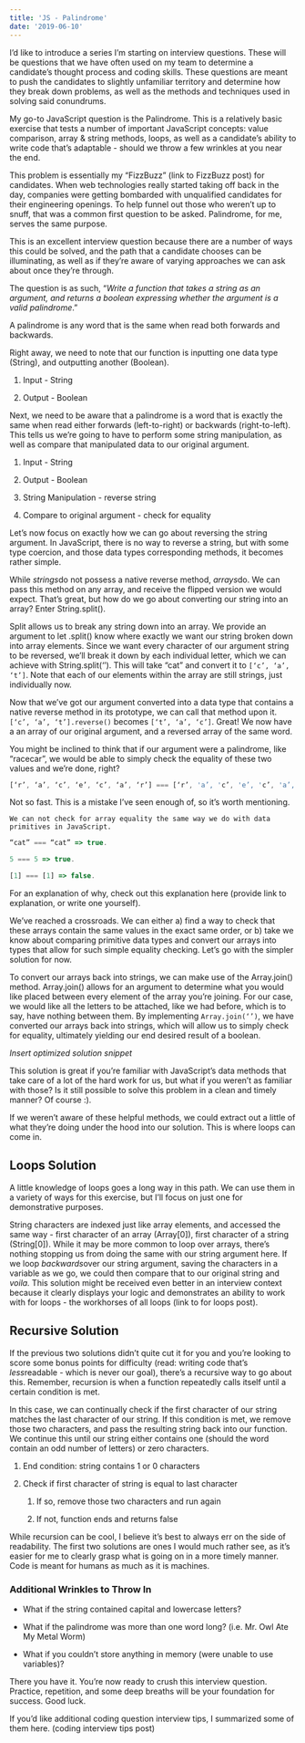 ```yaml
---
title: 'JS - Palindrome'
date: '2019-06-10'
---
```


I’d like to introduce a series I’m starting on interview questions. These will be questions that we have often used on my team to determine a candidate’s thought process and coding skills. These questions are meant to push the candidates to slightly unfamiliar territory and determine how they break down problems, as well as the methods and techniques used in solving said conundrums. 

My go-to JavaScript question is the Palindrome. This is a relatively basic exercise that tests a number of important JavaScript concepts: value comparison, array & string methods, loops, as well as a candidate’s ability to write code that’s adaptable - should we throw a few wrinkles at you near the end. 

This problem is essentially my “FizzBuzz” (link to FizzBuzz post) for candidates. When web technologies really started taking off back in the day, companies were getting bombarded with unqualified candidates for their engineering openings. To help funnel out those who weren’t up to snuff, that was a common first question to be asked. Palindrome, for me, serves the same purpose.

This is an excellent interview question because there are a number of ways this could be solved, and the path that a candidate chooses can be illuminating, as well as if they’re aware of varying approaches we can ask about once they’re through.

The question is as such, “*Write a function that takes a string as an argument, and returns a boolean expressing whether the argument is a valid palindrome*.”

A palindrome is any word that is the same when read both forwards and backwards.

Right away, we need to note that our function is inputting one data type (String), and outputting another (Boolean).

1. Input - String

2. Output - Boolean


Next, we need to be aware that a palindrome is a word that is exactly the same when read either forwards (left-to-right) or backwards (right-to-left). This tells us we’re going to have to perform some string manipulation, as well as compare that manipulated data to our original argument.
	
1. Input - String

2. Output - Boolean

3. String Manipulation - reverse string

4. Compare to original argument - check for equality


Let’s now focus on exactly how we can go about reversing the string argument. In JavaScript, there is no way to reverse a string, but with some type coercion, and those data types corresponding methods, it becomes rather simple.

While *strings*do not possess a native reverse method, *arrays*do. We can pass this method on any array, and receive the flipped version we would expect. That’s great, but how do we go about converting our string into an array? Enter String.split().

Split allows us to break any string down into an array. We provide an argument to let .split() know where exactly we want our string broken down into array elements. Since we want every character of our argument string to be reversed, we’ll break it down by each individual letter, which we can achieve with String.split(‘’). This will take “cat” and convert it to `[‘c’, ‘a’, ‘t’]`. Note that each of our elements within the array are still strings, just individually now.

Now that we’ve got our argument converted into a data type that contains a native reverse method in its prototype, we can call that method upon it. `[‘c’, ‘a’, ‘t’].reverse()` becomes `[‘t’, ‘a’, ‘c’]`. Great! We now have a an array of our original argument, and a reversed array of the same word. 

You might be inclined to think that if our argument were a palindrome, like “racecar”, we would be able to simply check the equality of these two values and we’re done, right?  
```javascript  
[‘r’, ‘a’, ‘c’, ‘e’, ‘c’, ‘a’, ‘r’] === [‘r’, 'a’, 'c’, 'e’, 'c’, 'a’, ‘r’]
```
Not so fast. This is a mistake I’ve seen enough of, so it’s worth mentioning.
	
	We can not check for array equality the same way we do with data primitives in JavaScript. 
```javascript
“cat” === “cat” => true. 

5 === 5 => true. 

[1] === [1] => false. 
```
For an explanation of why, check out this explanation here (provide link to explanation, or write one yourself). 

We’ve reached a crossroads. We can either a) find a way to check that these arrays contain the same values in the exact same order, or b) take we know about comparing primitive data types and convert our arrays into types that allow for such simple equality checking. Let’s go with the simpler solution for now.

To convert our arrays back into strings, we can make use of the Array.join() method. Array.join() allows for an argument to determine what you would like placed between every element of the array you’re joining. For our case, we would like all the letters to be attached, like we had before, which is to say, have nothing between them. By implementing `Array.join(‘’)`, we have converted our arrays back into strings, which will allow us to simply check for equality, ultimately yielding our end desired result of a boolean. 

*Insert optimized solution snippet*

This solution is great if you’re familiar with JavaScript’s data methods that take care of a lot of the hard work for us, but what if you weren’t as familiar with those? Is it still possible to solve this problem in a clean and timely manner? Of course :).

If we weren’t aware of these helpful methods, we could extract out a little of what they’re doing under the hood into our solution. This is where loops can come in. 

## Loops Solution

A little knowledge of loops goes a long way in this path. We can use them in a variety of ways for this exercise, but I’ll focus on just one for demonstrative purposes.

String characters are indexed just like array elements, and accessed the same way - first character of an array (Array[0]), first character of a string (String[0]). While it may be more common to loop over arrays, there’s nothing stopping us from doing the same with our string argument here. If we loop *backwards*over our string argument, saving the characters in a variable as we go, we could then compare that to our original string and *voila.* This solution might be received even better in an interview context because it clearly displays your logic and demonstrates an ability to work with for loops - the workhorses of all loops (link to for loops post). 

## Recursive Solution

If the previous two solutions didn’t quite cut it for you and you’re looking to score some bonus points for difficulty (read: writing code that’s *less*readable - which is never our goal), there’s a recursive way to go about this. Remember, recursion is when a function repeatedly calls itself until a certain condition is met.

In this case, we can continually check if the first character of our string matches the last character of our string. If this condition is met, we remove those two characters, and pass the resulting string back into our function. We continue this until our string either contains one (should the word contain an odd number of letters) or zero characters.

1. End condition: string contains 1 or 0 characters

2. Check if first character of string is equal to last character

	1. If so, remove those two characters and run again

	2. If not, function ends and returns false


While recursion can be cool, I believe it’s best to always err on the side of readability. The first two solutions are ones I would much rather see, as it’s easier for me to clearly grasp what is going on in a more timely manner. Code is meant for humans as much as it is machines.

### Additional Wrinkles to Throw In

* What if the string contained capital and lowercase letters?

* What if the palindrome was more than one word long? (i.e. Mr. Owl Ate My Metal Worm)

* What if you couldn’t store anything in memory (were unable to use variables)?


There you have it. You’re now ready to crush this interview question. Practice, repetition, and some deep breaths will be your foundation for success. Good luck.

If you’d like additional coding question interview tips, I summarized some of them here. (coding interview tips post)
